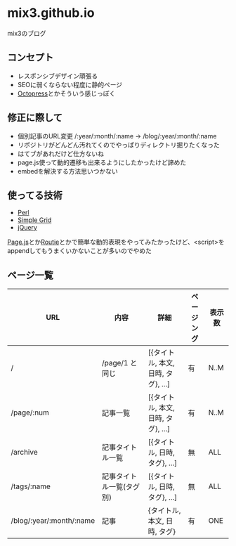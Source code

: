 # mix3.github.io

mix3のブログ

## コンセプト

* レスポンシブデザイン頑張る
* SEOに弱くならない程度に静的ページ
* [Octopress](http://octopress.org/)とかそういう感じっぽく

## 修正に際して

* 個別記事のURL変更 /:year/:month/:name -> /blog/:year/:month/:name
 * リポジトリがどんどん汚れてくのでやっぱりディレクトリ掘りたくなった
 * はてブがあれだけど仕方ないね
* page.js使って動的遷移も出来るようにしたかったけど諦めた
 * embedを解決する方法思いつかない

## 使ってる技術

* [Perl](http://www.perl.org/)
* [Simple Grid](http://thisisdallas.github.io/Simple-Grid/)
* [jQuery](http://jquery.com/)

[Page.js](http://visionmedia.github.io/page.js/)とか[Routie](http://projects.jga.me/routie/)とかで簡単な動的表現をやってみたかったけど、&lt;script&gt;をappendしてもうまくいかないことが多いのでやめた

## ページ一覧

URL                      | 内容                     | 詳細                                | ページング | 表示数
------------------------ | ------------------------ | ----------------------------------- | ---------- | -----
/                        | /page/1 と同じ           | [{タイトル, 本文, 日時, タグ}, ...] | 有         | N..M
/page/:num               | 記事一覧                 | [{タイトル, 本文, 日時, タグ}, ...] | 有         | N..M
/archive                 | 記事タイトル一覧         | [{タイトル, 日時, タグ}, ...]       | 無         | ALL
/tags/:name              | 記事タイトル一覧(タグ別) | [{タイトル, 日時, タグ}, ...]       | 無         | ALL
/blog/:year/:month/:name | 記事                     | {タイトル, 本文, 日時, タグ}        | 有         | ONE
